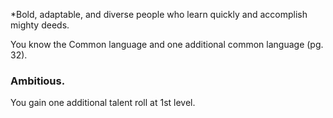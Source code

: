 *Bold, adaptable, and diverse people who learn quickly and accomplish mighty deeds.

You know the Common language and one additional common language (pg. 32).

### Ambitious. 
You gain one additional talent roll at 1st level.
